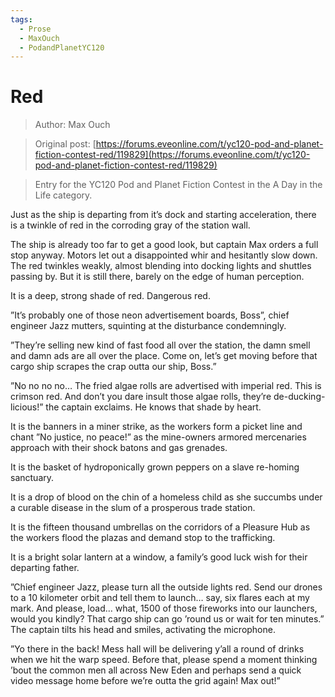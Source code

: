 ```yaml
---
tags:
  - Prose
  - MaxOuch
  - PodandPlanetYC120
---
```


# Red

> Author: Max Ouch

> Original post: [https://forums.eveonline.com/t/yc120-pod-and-planet-fiction-contest-red/119829](https://forums.eveonline.com/t/yc120-pod-and-planet-fiction-contest-red/119829)

> Entry for the YC120 Pod and Planet Fiction Contest in the A Day in the Life category.


Just as the ship is departing from it’s dock and starting acceleration, there is a twinkle of red in the corroding gray of the station wall.

The ship is already too far to get a good look, but captain Max orders a full stop anyway. Motors let out a disappointed whir and hesitantly slow down. The red twinkles weakly, almost blending into docking lights and shuttles passing by. But it is still there, barely on the edge of human perception.

It is a deep, strong shade of red. Dangerous red.

”It’s probably one of those neon advertisement boards, Boss”, chief engineer Jazz mutters, squinting at the disturbance condemningly.

”They’re selling new kind of fast food all over the station, the damn smell and damn ads are all over the place. Come on, let’s get moving before that cargo ship scrapes the crap outta our ship, Boss.”

”No no no no… The fried algae rolls are advertised with imperial red. This is crimson red. And don’t you dare insult those algae rolls, they’re de-ducking-licious!” the captain exclaims. He knows that shade by heart.

It is the banners in a miner strike, as the workers form a picket line and chant ”No justice, no peace!” as the mine-owners armored mercenaries approach with their shock batons and gas grenades.

It is the basket of hydroponically grown peppers on a slave re-homing sanctuary.

It is a drop of blood on the chin of a homeless child as she succumbs under a curable disease in the slum of a prosperous trade station.

It is the fifteen thousand umbrellas on the corridors of a Pleasure Hub as the workers flood the plazas and demand stop to the trafficking.

It is a bright solar lantern at a window, a family’s good luck wish for their departing father.

”Chief engineer Jazz, please turn all the outside lights red. Send our drones to a 10 kilometer orbit and tell them to launch… say, six flares each at my mark. And please, load… what, 1500 of those fireworks into our launchers, would you kindly? That cargo ship can go ’round us or wait for ten minutes.” The captain tilts his head and smiles, activating the microphone.

”Yo there in the back! Mess hall will be delivering y’all a round of drinks when we hit the warp speed. Before that, please spend a moment thinking ’bout the common men all across New Eden and perhaps send a quick video message home before we’re outta the grid again! Max out!”